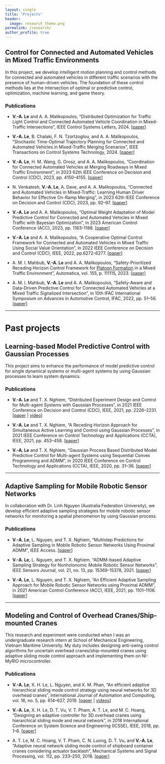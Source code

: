 ```yaml
---
layout: single
title: "Projects"
header:
  image: research_theme.png
permalink: /research/
author_profile: true
---
```


## Control for Connected and Automated Vehicles in Mixed Traffic Environments

In this project, we develop intelligent motion planning and control methods for connected and automated vehicles in different traffic scenarios with the presence of human-driven vehicles. The foundation of these control methods lies at the intersection of optimal or predictive control, optimization, machine learning, and game theory.

### Publications

* **V.-A. Le** and A. A. Malikopoulos, “Distributed Optimization for Traffic Light Control and Connected Automated Vehicle Coordination in Mixed-Traffic Intersections”, IEEE Control Systems Letters, 2024. [[paper](https://ieeexplore.ieee.org/document/10778260)]

* **V.-A. Le**, B. Chalaki, F. N. Tzortzoglou, and A. A. Malikopoulos, “Stochastic Time-Optimal Trajectory Planning for Connected and Automated Vehicles in Mixed-Traffic Merging Scenarios”, IEEE Transactions on Control Systems Technology, 2024. [[paper](https://ieeexplore.ieee.org/abstract/document/10621701)]

* **V.-A. Le**, H. M. Wang, G. Orosz, and A. A. Malikopoulos, “Coordination for Connected Automated Vehicles at Merging Roadways in Mixed Traffic Environment”, in 2023 62th IEEE Conference on Decision and Control (CDC), 2023, pp. 4150–4155. [[paper](https://ieeexplore.ieee.org/abstract/document/10383318)]

* N. Venkatesh, **V.-A. Le**, A. Dave, and A. A. Malikopoulos, “Connected and Automated Vehicles in Mixed-Traffic: Learning Human Driver Behavior for Effective On-Ramp Merging”, in 2023 62th IEEE Conference on Decision and Control (CDC), 2023, pp. 92–97. [[paper](https://ieeexplore.ieee.org/abstract/document/10383913)]

* **V.-A. Le** and A. A. Malikopoulos, “Optimal Weight Adaptation of Model Predictive Control for Connected and Automated Vehicles in Mixed Traffic with Bayesian Optimization”, in 2023 American Control Conference (ACC), 2023, pp. 1183–1188. [[paper](https://ieeexplore.ieee.org/abstract/document/10155950)]

* **V.-A. Le** and A. A. Malikopoulos, “A Cooperative Optimal Control Framework for Connected and Automated Vehicles in Mixed Traffic Using Social Value Orientation”, in 2022 IEEE Conference on Decision and Control (CDC), IEEE, 2022, pp.6272-6277. [[paper](https://ieeexplore.ieee.org/document/9993337)]

* A. M. I. Mahbub, **V.-A. Le** and A. A. Malikopoulos, “Safety-Prioritized Receding Horizon Control Framework for [Platoon Formation](https://www.facebook.com/watch/?v=744859806128975) in a Mixed Traffic Environment”, Automatica, vol. 155, p. 111115, 2023. [[paper]](https://www.sciencedirect.com/science/article/abs/pii/S0005109823002753)

* A. M. I. Mahbub, **V.-A. Le** and A. A. Malikopoulos, “Safety-Aware and Data-Driven Predictive Control for Connected Automated Vehicles at a Mixed Traffic Signalized Intersection”, in 10th IFAC International Symposium on
Advances in Automotive Control, IFAC, 2022, pp. 51–56. [[paper]](https://www.sciencedirect.com/science/article/pii/S2405896322022935)

<hr />

# Past projects

## Learning-based Model Predictive Control with Gaussian Processes

This project aims to enhance the performance of model predictive control for single dynamical systems or multi-agent systems by using Gaussian processes to learn system dynamics.

### Publications

* **V.-A. Le** and T. X. Nghiem, “Distributed Experiment Design and Control for Multi-agent Systems with Gaussian Processes”, in 2021 IEEE Conference on Decision and Control (CDC), IEEE, 2021, pp. 2226–2231. [[paper](https://ieeexplore.ieee.org/abstract/document/9682906)  \| [video](https://youtu.be/U9bunkfFqnE)]

* **V.-A. Le** and T. X. Nghiem, “A Receding Horizon Approach for Simultaneous Active Learning and Control using Gaussian Processes”, in 2021 IEEE Conference on Control Technology and Applications (CCTA), IEEE, 2021, pp. 453–458. [[paper](https://ieeexplore.ieee.org/abstract/document/9659046)]

* **V.-A. Le** and T. X. Nghiem, “Gaussian Process Based Distributed Model Predictive Control for Multi-agent Systems using Sequential Convex Programming and ADMM”, in 2020 IEEE Conference on Control Technology and Applications (CCTA), IEEE, 2020, pp. 31–36. [[paper](https://ieeexplore.ieee.org/abstract/document/9206390)]

<hr />

## Adaptive Sampling for Mobile Robotic Sensor Networks

In collaboration with Dr. Linh Nguyen (Australia Federation University), we develop efficient adaptive sampling strategies for mobile robotic sensor networks for monitoring a spatial phenomenon by using Gaussian process.

### Publications

* **V.-A. Le**, L. Nguyen, and T. X. Nghiem, “Multistep Predictions for Adaptive Sampling in Mobile Robotic Sensor Networks Using Proximal ADMM”, IEEE Access. [[paper](https://ieeexplore.ieee.org/document/9797705)]

* **V.-A. Le**, L. Nguyen, and T. X. Nghiem, “ADMM-based Adaptive Sampling Strategy for Nonholonomic Mobile Robotic Sensor Networks”, IEEE Sensors Journal, vol. 21, no. 13, pp. 15369-15378, 2021. [[paper](https://ieeexplore.ieee.org/document/9400422)]

* **V.-A. Le**, L. Nguyen, and T. X. Nghiem, “An Efficient Adaptive Sampling Approach for Mobile Robotic Sensor Networks using Proximal ADMM”, in 2021 American Control Conference (ACC), IEEE, 2021, pp. 1101–1106. [[paper](https://ieeexplore.ieee.org/document/9482987)]

<hr />

## Modeling and Control of Overhead Cranes/Ship-mounted Cranes

This research and experiment were conducted when I was an undergraduate research intern at School of Mechanical Engineering, Vietnam Maritime University. My duty includes designing anti-swing control algorithms for uncertain overhead cranes/ship-mounted cranes using adaptive sliding mode control approach and implementing them on NI-MyRIO microcontroller.

### Publications

* **V.-A. Le**, X. H. Le, L. Nguyen, and X. M. Phan, “An efficient adaptive hierarchical sliding mode control strategy using neural networks for 3D overhead cranes”, International Journal of Automation and Computing, vol. 16, no. 5, pp. 614–627, 2019. [[paper](https://www.sciencedirect.com/science/article/abs/pii/S0888327018302322) \| [videos](https://www.youtube.com/playlist?list=PLctBt518bw6C32VeKsu93DWxS4S5cg6Tf)]

* **V.-A. Le**, X. H. Le, D. T. Vu, V. T. Pham, A. T. Le, and M. C. Hoang, “Designing an adaptive controller for 3D overhead cranes using hierarchical sliding mode and neural network”, in 2018 International Conference on System Science and Engineering (ICSSE), IEEE, 2018, pp. 1–6. [[paper](https://ieeexplore.ieee.org/abstract/document/8520162)]

* A. T. Le, M. C. Hoang, V. T. Pham, C. N. Luong, D. T. Vu, and **V.-A. Le**, “Adaptive neural network sliding mode control of shipboard container cranes considering actuator backlash”, Mechanical Systems and Signal Processing, vol. 112, pp. 233–250, 2018. [[paper](https://link.springer.com/article/10.1007/s11633-019-1174-y)]
